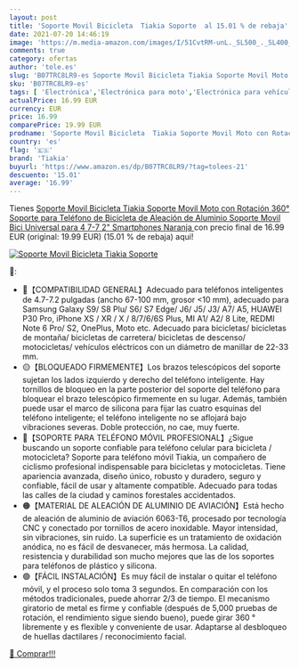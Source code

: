 ```yaml
---
layout: post
title: 'Soporte Movil Bicicleta  Tiakia Soporte  al 15.01 % de rebaja'
date: 2021-07-20 14:46:19
image: 'https://m.media-amazon.com/images/I/51CvtRM-unL._SL500_._SL400_.jpg'
comments: true
category: ofertas
author: 'tole.es'
slug: 'B07TRC8LR9-es Soporte Movil Bicicleta Tiakia Soporte Movil Moto con...'
sku: 'B07TRC8LR9-es'
tags: [ 'Electrónica','Electrónica para moto','Electrónica para vehículos','Soportes para moto','bicicleta','tiakia', ]
actualPrice: 16.99 EUR
currency: EUR
price: 16.99
comparePrice: 19.99 EUR
prodname: 'Soporte Movil Bicicleta  Tiakia Soporte Movil Moto con Rotación 360°  Soporte para Teléfono de Bicicleta de Aleación de Aluminio  Soporte Movil Bici Universal para 4 7-7 2" Smartphones   Naranja '
country: 'es'
flag: '🇪🇸'
brand: 'Tiakia'
buyurl: 'https://www.amazon.es/dp/B07TRC8LR9/?tag=tolees-21'
descuento: '15.01'
average: '16.99'
---
```


Tienes [Soporte Movil Bicicleta  Tiakia Soporte Movil Moto con Rotación 360°  Soporte para Teléfono de Bicicleta de Aleación de Aluminio  Soporte Movil Bici Universal para 4 7-7 2" Smartphones   Naranja ](https://www.amazon.es/dp/B07TRC8LR9/?tag=tolees-21) con precio final de  16.99 EUR (original: 19.99 EUR) (15.01 %  de rebaja) aqui!

[![Soporte Movil Bicicleta  Tiakia Soporte ](https://m.media-amazon.com/images/I/51CvtRM-unL._SL500_._SL400_.jpg)](https://www.amazon.es/dp/B07TRC8LR9/?tag=tolees-21)

🔎:

- 🔵【COMPATIBILIDAD GENERAL】Adecuado para teléfonos inteligentes de 4.7-7.2 pulgadas (ancho 67-100 mm, grosor <10 mm), adecuado para Samsung Galaxy S9/ S8 Plu/ S6/ S7 Edge/ J6/ J5/ J3/ A7/ A5, HUAWEI P30 Pro, iPhone XS / XR / X / 8/7/6/6S Plus, MI A1/ A2/ 8 Lite, REDMI Note 6 Pro/ S2, OnePlus, Moto etc. Adecuado para bicicletas/ bicicletas de montaña/ bicicletas de carretera/ bicicletas de descenso/ motocicletas/ vehículos eléctricos con un diámetro de manillar de 22-33 mm.
- 🟡【BLOQUEADO FIRMEMENTE】Los brazos telescópicos del soporte sujetan los lados izquierdo y derecho del teléfono inteligente. Hay tornillos de bloqueo en la parte posterior del soporte del teléfono para bloquear el brazo telescópico firmemente en su lugar. Además, también puede usar el marco de silicona para fijar las cuatro esquinas del teléfono inteligente; el teléfono inteligente no se aflojará bajo vibraciones severas. Doble protección, no cae, muy fuerte.
- 🔴【SOPORTE PARA TELÉFONO MÓVIL PROFESIONAL】¿Sigue buscando un soporte confiable para teléfono celular para bicicleta / motocicleta? Soporte para teléfono móvil Tiakia, un compañero de ciclismo profesional indispensable para bicicletas y motocicletas. Tiene apariencia avanzada, diseño único, robusto y duradero, seguro y confiable, fácil de usar y altamente compatible. Adecuado para todas las calles de la ciudad y caminos forestales accidentados.
- 🟠【MATERIAL DE ALEACIÓN DE ALUMINIO DE AVIACIÓN】Está hecho de aleación de aluminio de aviación 6063-T6, procesado por tecnología CNC y conectado por tornillos de acero inoxidable. Mayor intensidad, sin vibraciones, sin ruido. La superficie es un tratamiento de oxidación anódica, no es fácil de desvanecer, más hermosa. La calidad, resistencia y durabilidad son mucho mejores que las de los soportes para teléfonos de plástico y silicona.
- 🟢【FÁCIL INSTALACIÓN】Es muy fácil de instalar o quitar el teléfono móvil, y el proceso solo toma 3 segundos. En comparación con los métodos tradicionales, puede ahorrar 2/3 de tiempo. El mecanismo giratorio de metal es firme y confiable (después de 5,000 pruebas de rotación, el rendimiento sigue siendo bueno), puede girar 360 ° libremente y es flexible y conveniente de usar. Adaptarse al desbloqueo de huellas dactilares / reconocimiento facial.

[🛒 Comprar!!!](https://www.amazon.es/dp/B07TRC8LR9/?tag=tolees-21)
